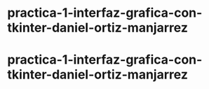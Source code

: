 # practica-1-interfaz-grafica-con-tkinter-daniel-ortiz-manjarrez
# practica-1-interfaz-grafica-con-tkinter-daniel-ortiz-manjarrez
